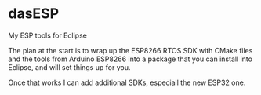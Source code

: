 # dasESP
My ESP tools for Eclipse

The plan at the start is to wrap up the ESP8266 RTOS SDK with CMake files and the tools from Arduino ESP8266 into a package that you can install into Eclipse, and will set things up for you.

Once that works I can add additional SDKs, especiall the new ESP32 one.
